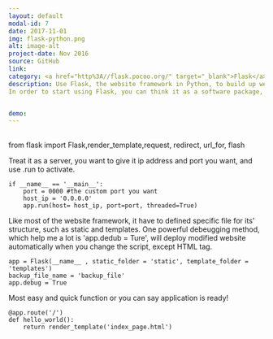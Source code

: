 ```yaml
---
layout: default
modal-id: 7
date: 2017-11-01
img: flask-python.png
alt: image-alt
project-date: Nov 2016
source: GitHub
link: 
category: <a href="http%3A//flask.pocoo.org/" target="_blank">Flask</a>, <a href="https%3A//facebook.github.io/react/" target="_blank">React</a>, Python, HTML/CSS/JS, <a href="https%3A//www.sqlite.org/" target="_blank">SQLite</a>, <a href="https%3A//developers.google.com/maps/" target="_blank">Google Maps API</a>, <a href="http%3A//getbootstrap.com/" target="_blank">Bootstrap</a>
description: Use Flask, the website framework in Python, to build up web based analytical application. I have used Flask for several analytical projects. It is a very light version of website framework. As an analytics, I do not want to spend too much time on building a fast, strong, and safe framework since my application is internal and explicit for specific users. Compared to Django for Python, Flask is much easier to deploy, and most of the time, it is relatively easier to debug the wrong calculation or problem. 
In order to start using Flask, you can think it as a software package, which need to be installed and call at the beginning. 	


demo: 
---
```

<br>
    from flask import Flask,render_template,request, redirect, url_for, flash
	
Treat it as a server, you want to give it ip address and port you want, and use .run to activate. 
	    
	if __name__ == '__main__':
	    port = 0000 #the custom port you want
	    host_ip = '0.0.0.0'
	    app.run(host= host_ip, port=port, threaded=True)
	        
Like most of the website framework, it have to defined specific file for its' structure, such as static and templates. One powerful debeugging method, which help me a lot is 'app.dedub = Ture',  will deploy modified website automatically when you change the script, except HTML tag. 
	    
	app = Flask(__name__ , static_folder = 'static', template_folder = 'templates')
	backup_file_name = 'backup_file'
	app.debug = True

Most easy and quick function or you can say application is ready!
	
	@app.route('/')
	def hello_world():
	    return render_template('index_page.html')